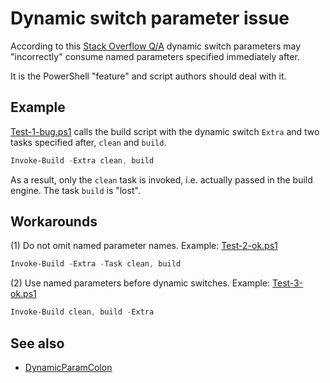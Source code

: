 # Dynamic switch parameter issue

[Stack Overflow Q/A]: https://stackoverflow.com/q/25560038/323582

According to this [Stack Overflow Q/A] dynamic switch parameters may
"incorrectly" consume named parameters specified immediately after.

It is the PowerShell "feature" and script authors should deal with it.

## Example

[Test-1-bug.ps1](Test-1-bug.ps1) calls the build script with the dynamic switch
`Extra` and two tasks specified after, `clean` and `build`.

```powershell
Invoke-Build -Extra clean, build
```

As a result, only the `clean` task is invoked, i.e. actually passed in the
build engine. The task `build` is "lost".

## Workarounds

(1) Do not omit named parameter names.
Example: [Test-2-ok.ps1](Test-2-ok.ps1)

```powershell
Invoke-Build -Extra -Task clean, build
```

(2) Use named parameters before dynamic switches.
Example: [Test-3-ok.ps1](Test-3-ok.ps1)

```powershell
Invoke-Build clean, build -Extra
```

## See also

- [DynamicParamColon](../DynamicParamColon)
